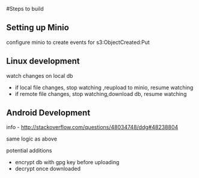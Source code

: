 #Steps to build

## Setting up Minio

configure minio to create events for s3:ObjectCreated:Put

## Linux development

watch changes on local db

- if local file changes, stop watching ,reupload to minio, resume watching
- if remote file changes, stop watching,download db, resume watching

## Android Development

info - http://stackoverflow.com/questions/48034748/ddg#48238804

same logic as above

potential additions

- encrypt db with gpg key before uploading
- decrypt once downloaded
